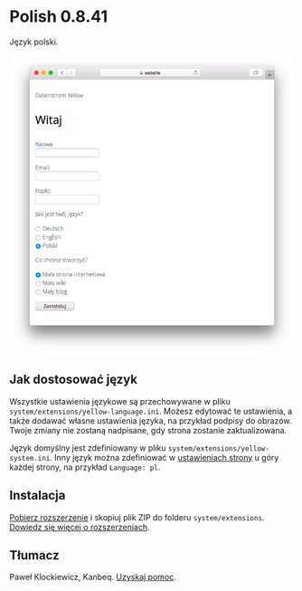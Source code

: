 # Polish 0.8.41

Język polski.

<p align="center"><img src="polish-screenshot.png?raw=true" alt="Zrzut ekranu"></p>

## Jak dostosować język

Wszystkie ustawienia językowe są przechowywane w pliku `system/extensions/yellow-language.ini`. Możesz edytować te ustawienia, a także dodawać własne ustawienia języka, na przykład podpisy do obrazów. Twoje zmiany nie zostaną nadpisane, gdy strona zostanie zaktualizowana.

Język domyślny jest zdefiniowany w pliku `system/extensions/yellow-system.ini`. Inny język można zdefiniować w [ustawieniach strony](https://github.com/annaesvensson/yellow-core#settings-page) u góry każdej strony, na przykład `Language: pl`.

## Instalacja

[Pobierz rozszerzenie](https://github.com/datenstrom/yellow-extensions/raw/main/downloads/polish.zip) i skopiuj plik ZIP do folderu `system/extensions`. [Dowiedz się więcej o rozszerzeniach](https://github.com/annaesvensson/yellow-update).

## Tłumacz

Paweł Klockiewicz, Kanbeq. [Uzyskaj pomoc](https://datenstrom.se/yellow/help/).
